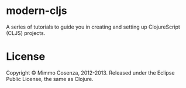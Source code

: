 # modern-cljs

A series of tutorials to guide you in creating and setting up
ClojureScript (CLJS) projects.


# License

Copyright © Mimmo Cosenza, 2012-2013. Released under the Eclipse Public
License, the same as Clojure.

